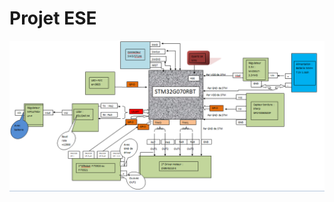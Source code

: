 # Projet ESE
![alt text](https://github.com/ferdaoues5/chat_project/blob/main/architectural.PNG?raw=true)
